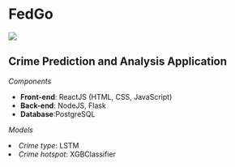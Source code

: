 <h1>FedGo</h1>
<img src="fed-go/src/components/media/Fed.png"/>
<h2>Crime Prediction and Analysis Application</h2>

*Components* <br>
<ul>
  <li><b>Front-end</b>: ReactJS (HTML, CSS, JavaScript)</li>
  <li><b>Back-end</b>: NodeJS, Flask</li>
  <li><b>Database</b>:PostgreSQL</li>
</ul>
 
*Models*
<li><i>Crime type</i>: LSTM</li>
<li><i>Crime hotspot</i>: XGBClassifier</li>

